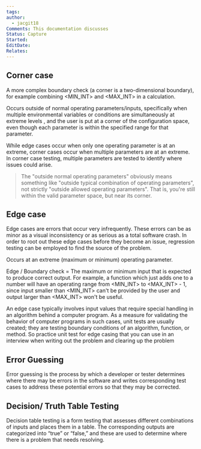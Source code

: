 ```yaml
---
tags: 
author:
  - jacgit18
Comments: This documentation discusses
Status: Capture
Started: 
EditDate: 
Relates:
---
```

## Corner case  

A more complex boundary check (a corner is a two-dimensional boundary), for example combining <MIN_INT> and <MAX_INT> in a calculation. 

Occurs outside of normal operating parameters/inputs, specifically when multiple environmental variables or conditions are simultaneously at extreme levels , and the user is put at a corner of the configuration space, even though each parameter is within the specified range for that parameter.

While edge cases occur when only one operating parameter is at an extreme, corner cases occur when multiple parameters are at an extreme. In corner case testing, multiple parameters are tested to identify where issues could arise.

> The "outside normal operating parameters" obviously means something like "outside typical combination of operating parameters", not strictly "outside allowed operating parameters". That is, you're still within the valid parameter space, but near its corner. 



## Edge case  
Edge cases are errors that occur very infrequently. These errors can be as minor as a visual inconsistency or as serious as a total software crash. In order to root out these edge cases before they become an issue, regression testing can be employed to find the source of the problem.


Occurs at an extreme (maximum or minimum) operating parameter. 


Edge / Boundary check = The maximum or minimum input that is expected to produce correct output. For example, a function which just adds one to a number will have an operating range from <MIN_INT> to <MAX_INT> - 1, since input smaller than <MIN_INT> can't be provided by the user and output larger than <MAX_INT> won't be useful. 

An edge case typically involves input values that require special handling in an algorithm behind a computer program. As a measure for validating the behavior of computer programs in such cases, unit tests are usually created; they are testing boundary conditions of an algorithm, function, or method. So practice unit test for edge casing that you can use in an interview when writing out the problem and clearing up the problem  





## Error Guessing

Error guessing is the process by which a developer or tester determines where there may be errors in the software and writes corresponding test cases to address these potential errors so that they may be corrected.



## Decision/ Truth Table Testing

Decision table testing is a form testing that assesses different combinations of inputs and places them in a table. The corresponding outputs are categorized into “true” or “false,” and these are used to determine where there is a problem that needs resolving. 




